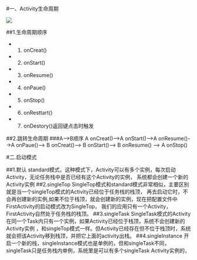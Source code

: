 #一、Activity生命周期
	
![](https://images0.cnblogs.com/i/426802/201406/060009291302389.png)


##1.生命周期顺序	
-	1. onCreat() 
-	2. onStart()
-	3. onResume()
-	4. onPaue()
-	5. onStop()
-	6. onResttart()
-	7. onDestory()返回键点击时触发

##2.跳转生命周期
###A-->B顺序
 A onCreat()-->A onStart()-->A onResume()-->A  onPaue()--> B onCreat()--> B onStart()--> B onResume() --> A onStop()


#二.启动模式

##1.默认
	standard模式，这种模式下，Activity可以有多个实例，每次启动Activity，无论任务栈中是否已经有这个Activity的实例，
	系统都会创建一个新的Activity实例
##2.singleTop
	SingleTop模式和standard模式非常相似，主要区别就是当一个singleTop模式的Activity已经位于任务栈的栈顶，
	再去启动它时，不会再创建新的实例,如果不位于栈顶，就会创建新的实例，现在把配置文件中FirstActivity的启动模式改为SingleTop，
	我们的应用只有一个Activity，FirstActivity自然处于任务栈的栈顶。
##3.singleTask
	SingleTask模式的Activity在同一个Task内只有一个实例，如果Activity已经位于栈顶，系统不会创建新的Activity实例
	，和singleTop模式一样。但Activity已经存在但不位于栈顶时，系统就会把该Activity移到栈顶，并把它上面的activity出栈。
##4.singleInstance 
	开启一个新的栈，singleInstance模式也是单例的，但和singleTask不同，singleTask只是任务栈内单例，系统里是可以有多个singleTask Activity实例的，

		